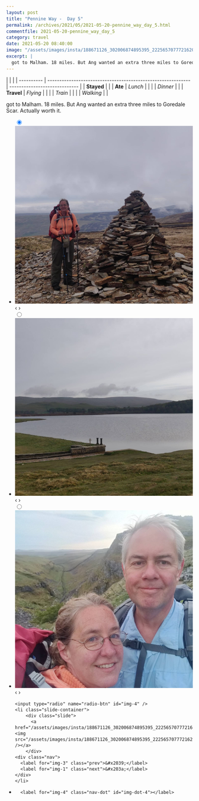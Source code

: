 ```yaml
---
layout: post
title: "Pennine Way -  Day 5"
permalink: /archives/2021/05/2021-05-20-pennine_way_day_5.html
commentfile: 2021-05-20-pennine_way_day_5
category: travel
date: 2021-05-20 08:40:00
image: "/assets/images/insta/188671126_302006874895395_2225657077721620455_n_17885799107281706.jpg"
excerpt: |
  got to Malham. 18 miles. But Ang wanted an extra three miles to Goredale Scar. Actually worth it.
---
```


|            |                                                              |
| ---------- | ------------------------------------------------------------ | ----------------------------- |
| **Stayed** |  |
| **Ate**    | _Lunch_                                                      |          |
|            | _Dinner_                                                     |          |
| **Travel** | _Flying_                                                     |          |
|            | _Train_                                                      |          |
|            | _Walking_                                                    |          |


got to Malham. 18 miles. But Ang wanted an extra three miles to Goredale Scar. Actually worth it.


<ul class="slides">
    <input type="radio" name="radio-btn" id="img-1" checked="checked" />
    <li class="slide-container">
        <div class="slide">
          <a href="/assets/images/insta/190200105_330365211818245_6770599356302824761_n_18113409580227379.jpg"><img src="/assets/images/insta/190200105_330365211818245_6770599356302824761_n_18113409580227379.jpg" /></a>
        </div>
    <div class="nav">
      <label for="img-4" class="prev">&#x2039;</label>
      <label for="img-2" class="next">&#x203a;</label>
    </div>
    </li>
        <input type="radio" name="radio-btn" id="img-2"  />
    <li class="slide-container">
        <div class="slide">
          <a href="/assets/images/insta/188047734_297988451929266_7819254388774800042_n_17903463406860037.jpg"><img src="/assets/images/insta/188047734_297988451929266_7819254388774800042_n_17903463406860037.jpg" /></a>
        </div>
    <div class="nav">
      <label for="img-1" class="prev">&#x2039;</label>
      <label for="img-3" class="next">&#x203a;</label>
    </div>
    </li>
        <input type="radio" name="radio-btn" id="img-3"  />
    <li class="slide-container">
        <div class="slide">
          <a href="/assets/images/insta/188065137_1397094083987447_8424284545537353802_n_17877567893304197.jpg"><img src="/assets/images/insta/188065137_1397094083987447_8424284545537353802_n_17877567893304197.jpg" /></a>
        </div>
    <div class="nav">
      <label for="img-2" class="prev">&#x2039;</label>
      <label for="img-4" class="next">&#x203a;</label>
    </div>
    </li>
    
    <input type="radio" name="radio-btn" id="img-4" />
    <li class="slide-container">
        <div class="slide">
          <a href="/assets/images/insta/188671126_302006874895395_2225657077721620455_n_17885799107281706.jpg"><img src="/assets/images/insta/188671126_302006874895395_2225657077721620455_n_17885799107281706.jpg" /></a>
        </div>
    <div class="nav">
      <label for="img-3" class="prev">&#x2039;</label>
      <label for="img-1" class="next">&#x203a;</label>
    </div>
    </li>
			
<li class="nav-dots">
      <label for="img-1" class="nav-dot" id="img-dot-1"></label>
      <label for="img-2" class="nav-dot" id="img-dot-2"></label>
      <label for="img-3" class="nav-dot" id="img-dot-3"></label>

      <label for="img-4" class="nav-dot" id="img-dot-4"></label>

</li>
</ul>        
             

		